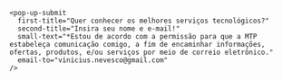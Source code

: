     <pop-up-submit
      first-title="Quer conhecer os melhores serviços tecnológicos?"
      second-title="Insira seu nome e e-mail!"
      small-text="*Estou de acordo com a permissão para que a MTP estabeleça comunicação comigo, a fim de encaminhar informações, ofertas, produtos, e/ou serviços por meio de correio eletrônico."
      email-to="vinicius.nevesco@gmail.com"
    />